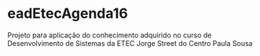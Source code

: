 # eadEtecAgenda16
Projeto para aplicação do conhecimento adquirido no curso de Desenvolvimento de Sistemas da ETEC Jorge Street do Centro Paula Sousa
